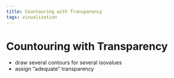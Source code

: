```yaml
---
title: Countouring with Transparency
tags: visualization
---
```


# Countouring with Transparency
- draw several contours for several isovalues
- assign “adequate” transparency


















































































